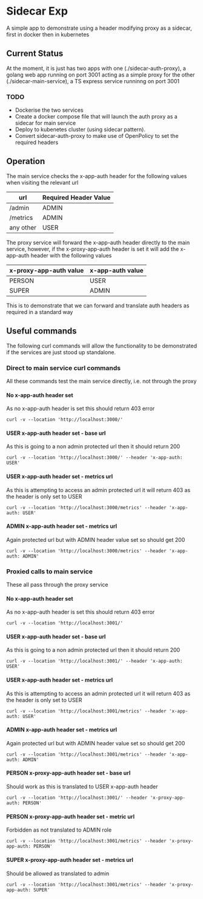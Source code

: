 # Sidecar Exp

A simple app to demonstrate using a header modifying proxy as a sidecar, first in docker then in kubernetes

## Current Status

At the moment, it is just has two apps with one (./sidecar-auth-proxy), a golang web app running on port 3001 acting as a simple proxy for the other (./sidecar-main-service), a TS express service runninng on port 3001

### TODO

* Dockerise the two services
* Create a docker compose file that will launch the auth proxy as a sidecar for main service
* Deploy to kubenetes cluster (using sidecar pattern).
* Convert sidecar-auth-proxy to make use of OpenPolicy to set the required headers

## Operation

The main service checks the x-app-auth header for the following values when visiting the relevant url

| url 		| Required Header Value |
| --- 		| ---					|
| /admin 	| ADMIN					|
| /metrics 	| ADMIN					|
| any other | USER					|

The proxy service will forward the x-app-auth header directly to the main service, however, if the x-proxy-app-auth header is set it will add the x-app-auth header with the following values

| x-proxy-app-auth value	| x-app-auth value 	|
| ---						| ---				|
| PERSON					| USER				|
| SUPER						| ADMIN				|

This is to demonstrate that we can forward and translate auth headers as required in a standard way

## Useful commands

The following curl commands will allow the functionality to be demonstrated if the services are just stood up standalone. 

### Direct to main service curl commands

All these commands test the main service directly, i.e. not through the proxy

#### No x-app-auth header set

As no x-app-auth header is set this should return 403 error

```
curl -v --location 'http://localhost:3000/'
```

#### USER x-app-auth header set - base url

As this is going to a non admin protected url then it should return 200 
```
curl -v --location 'http://localhost:3000/' --header 'x-app-auth: USER'
```

#### USER x-app-auth header set - metrics url

As this is attempting to access an admin protected url it will return 403 as the header is only set to USER
```
curl -v --location 'http://localhost:3000/metrics' --header 'x-app-auth: USER'
```

#### ADMIN x-app-auth header set - metrics url

Again protected url but with ADMIN header value set so should get 200
```
curl -v --location 'http://localhost:3000/metrics' --header 'x-app-auth: ADMIN'
```

### Proxied calls to main service

These all pass through the proxy service

#### No x-app-auth header set

As no x-app-auth header is set this should return 403 error

```
curl -v --location 'http://localhost:3001/'
```

#### USER x-app-auth header set - base url

As this is going to a non admin protected url then it should return 200 
```
curl -v --location 'http://localhost:3001/' --header 'x-app-auth: USER'
```

#### USER x-app-auth header set - metrics url

As this is attempting to access an admin protected url it will return 403 as the header is only set to USER
```
curl -v --location 'http://localhost:3001/metrics' --header 'x-app-auth: USER'
```

#### ADMIN x-app-auth header set - metrics url

Again protected url but with ADMIN header value set so should get 200
```
curl -v --location 'http://localhost:3001/metrics' --header 'x-app-auth: ADMIN'
```

#### PERSON x-proxy-app-auth header set - base url

Should work as this is translated to USER x-app-auth header
```
curl -v --location 'http://localhost:3001/' --header 'x-proxy-app-auth: PERSON'
```

#### PERSON x-proxy-app-auth header set - metric url

Forbidden as not translated to ADMIN role
```
curl -v --location 'http://localhost:3001/metrics' --header 'x-proxy-app-auth: PERSON'
```

#### SUPER x-proxy-app-auth header set - metrics url

Should be allowed as translated to admin
```
curl -v --location 'http://localhost:3001/metrics' --header 'x-proxy-app-auth: SUPER'
```
